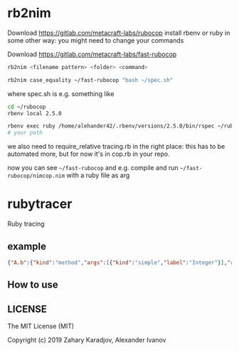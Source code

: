 
# rb2nim

Download https://gitlab.com/metacraft-labs/rubocop
install rbenv or ruby in some other way: you might need to change your commands

Download https://gitlab.com/metacraft-labs/fast-rubocop

```bash
rb2nim <filename pattern> <folder> <command>

rb2nim case_equality ~/fast-rubocop "bash ~/spec.sh"
```

where spec.sh is e.g. something like 

```bash
cd ~/rubocop
rbenv local 2.5.0

rbenv exec ruby /home/alehander42/.rbenv/versions/2.5.0/bin/rspec ~/rubocop/spec/rubocop/cop/style/case_equality_spec.rb
# your path
```

we also need to require_relative tracing.rb in the right place: this has to be automated more, but for now it's in cop.rb in your repo.

now you can see `~/fast-rubocop` and e.g. compile and run `~/fast-rubocop/nimcop.nim` with a ruby file as arg

# rubytracer

Ruby tracing

## example

```json
{"A.b":{"kind":"method","args":[{"kind":"simple","label":"Integer"}],"return_type":{"kind":"simple","label":"NilClass"}},"Love.b":{"kind":"method","args":[{"kind":"simple","label":"String"}],"return_type":{"kind":"simple","label":"NilClass"}}}
```

## How to use

## LICENSE

The MIT License (MIT)

Copyright (c) 2019 Zahary Karadjov, Alexander Ivanov
